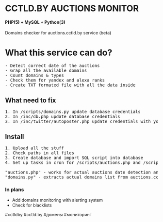 # CCTLD.BY AUCTIONS MONITOR
#### PHP(5) + MySQL + Python(3)
Domains checker for auctions.cctld.by service (beta)

# What this service can do?
<pre>
- Detect correct date of the auctions
- Grap all the available domains
- Count domains & types
- Check them for yandex and alexa ranks
- Create TXT formated file with all the data inside
</pre>

## What need to fix
<pre>
1. In /scripts/domains.py update database credentials
2. In /inc/db.php update database credentials
3. In /inc/twitter/autoposter.php update credentials with your twitter API (if you want post updated into twitter)
</pre>

## Install
<pre>
1. Upload all the stuff
2. Check paths in all files
3. Create database and import SQL script into database
4. Set up tasks in cron for /scripts/auctions.php and /scripts/domains.py

"auctions.php" - works for actual auctions date detection and generating of new tasks for domains.py
"domains.py" - extracts actual domains list from auctions.cctld.by and stores everything into database, when all is done it also creates text file with date in the name and list of domains inside (in /files/ folder).
</pre>

### In plans
- Add domains monitoring with alerting system
- Check for blacklists


#cctldby #cctld.by #домены #мониторинг

